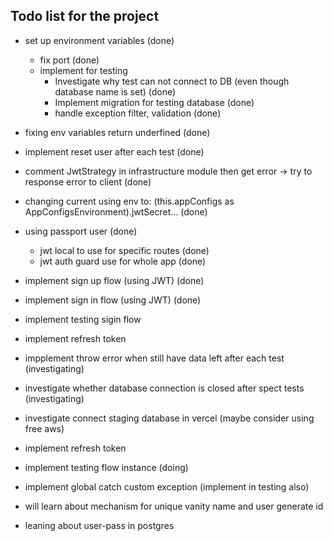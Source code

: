 ## Todo list for the project

- set up environment variables (done)
  - fix port (done)
  - implement for testing
    - Investigate why test can not connect to DB (even though database name is set) (done)
    - Implement migration for testing database (done)
    - handle exception filter, validation (done)
- fixing env variables return underfined (done)
- implement reset user after each test (done)
- comment JwtStrategy in infrastructure module then get error -> try to response error to client (done)
- changing current using env to: (this.appConfigs as AppConfigsEnvironment).jwtSecret... (done)

- using passport user (done)
  - jwt local to use for specific routes (done)
  - jwt auth guard use for whole app (done)

- implement sign up flow (using JWT) (done)
- implement sign in flow (using JWT) (done)

- implement testing sigin flow 
- implement refresh token

- impplement throw error when still have data left after each test (investigating)
- investigate whether database connection is closed after spect tests (investigating)
- investigate connect staging database in vercel (maybe consider using free aws)

- implement refresh token

- implement testing flow instance (doing)
- implement global catch custom exception (implement in testing also)

- will learn about mechanism for unique vanity name and user generate id
- leaning about user-pass in postgres